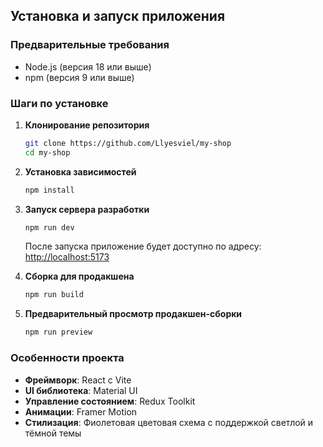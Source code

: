## Установка и запуск приложения

### Предварительные требования
- Node.js (версия 18 или выше)
- npm (версия 9 или выше)

### Шаги по установке

1. **Клонирование репозитория**
   ```bash
   git clone https://github.com/Llyesviel/my-shop
   cd my-shop
   ```

2. **Установка зависимостей**
   ```bash
   npm install
   ```

3. **Запуск сервера разработки**
   ```bash
   npm run dev
   ```
   После запуска приложение будет доступно по адресу: [http://localhost:5173](http://localhost:5173)

4. **Сборка для продакшена**
   ```bash
   npm run build
   ```

5. **Предварительный просмотр продакшен-сборки**
   ```bash
   npm run preview
   ```

### Особенности проекта
- **Фреймворк**: React с Vite
- **UI библиотека**: Material UI
- **Управление состоянием**: Redux Toolkit
- **Анимации**: Framer Motion
- **Стилизация**: Фиолетовая цветовая схема с поддержкой светлой и тёмной темы



